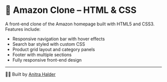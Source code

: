 # 🛒 Amazon Clone – HTML & CSS

A front-end clone of the Amazon homepage built with HTML5 and CSS3.  
Features include:

- Responsive navigation bar with hover effects
- Search bar styled with custom CSS
- Product grid layout and category panels
- Footer with multiple sections
- Fully responsive front-end design
---
👩‍💻 Built by [Anitra Halder](https://www.linkedin.com/in/anitra-halder)

